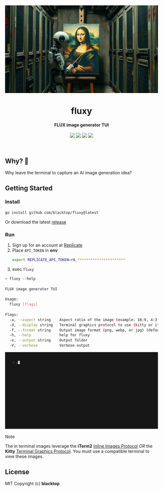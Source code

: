 <p align="center">
  <a href="https://github.com/blacktop/fluxy"><img alt="fluxy Logo" src="https://raw.githubusercontent.com/blacktop/fluxy/main/docs/logo.webp" /></a>
  <h1 align="center">fluxy</h1>
  <h4><p align="center">FLUX image generator TUI</p></h4>
  <p align="center">
    <a href="https://github.com/blacktop/fluxy/actions" alt="Actions">
          <img src="https://github.com/blacktop/fluxy/actions/workflows/go.yml/badge.svg" /></a>
    <a href="https://github.com/blacktop/fluxy/releases/latest" alt="Downloads">
          <img src="https://img.shields.io/github/downloads/blacktop/fluxy/total.svg" /></a>
    <a href="https://github.com/blacktop/fluxy/releases" alt="GitHub Release">
          <img src="https://img.shields.io/github/release/blacktop/fluxy.svg" /></a>
    <a href="http://doge.mit-license.org" alt="LICENSE">
          <img src="https://img.shields.io/:license-mit-blue.svg" /></a>
</p>
<br>

## Why? 🤔

Why leave the terminal to capture an AI image generation idea?

## Getting Started

### Install

```bash
go install github.com/blacktop/fluxy@latest
```

Or download the latest [release](https://github.com/blacktop/fluxy/releases/latest)

### Run

1) Sign up for an account at [Replicate](https://replicate.com)
2) Place `API_TOKEN` in **env**
      ```bash
      export REPLICATE_API_TOKEN=r8_**********************
      ```
3) exec `fluxy`

```bash
> fluxy --help

FLUX image generator TUI

Usage:
  fluxy [flags]

Flags:
  -a, --aspect string    Aspect ratio of the image (example: 16:9, 4:3, 1:1) (default "1:1")
  -d, --display string   Terminal graphics protocol to use (kitty or iterm) (default "kitty")
  -f, --format string    Output image format (png, webp, or jpg) (default "png")
  -h, --help             help for fluxy
  -o, --output string    Output folder
  -V, --verbose          Verbose output
```

![demo](vhs.gif)

> [!NOTE]  
> The in terminal images leverage the **iTerm2** [Inline Images Protocol](https://iterm2.com/documentation-images.html) *OR* the **Kitty** [Terminal Graphics Protocol](https://sw.kovidgoyal.net/kitty/graphics-protocol/).
> You must use a compatible terminal to view these images.

## License

MIT Copyright (c) <YEAR> **blacktop**